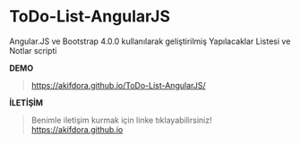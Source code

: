 # ToDo-List-AngularJS
Angular.JS ve Bootstrap 4.0.0 kullanılarak geliştirilmiş Yapılacaklar Listesi ve Notlar scripti

**DEMO**
> https://akifdora.github.io/ToDo-List-AngularJS/

**İLETİŞİM**
> Benimle iletişim kurmak için linke tıklayabilirsiniz!<br>
> https://akifdora.github.io
